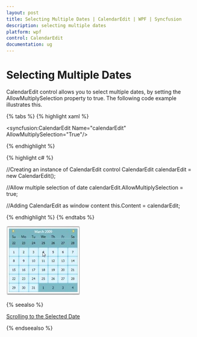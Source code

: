 ```yaml
---
layout: post
title: Selecting Multiple Dates | CalendarEdit | WPF | Syncfusion
description: selecting multiple dates
platform: wpf
control: CalendarEdit
documentation: ug
---
```


# Selecting Multiple Dates

CalendarEdit control allows you to select multiple dates, by setting the AllowMultiplySelection property to true. The following code example illustrates this.

{% tabs %}
{% highlight xaml %}

<!-- Adding CalendarEdit with multiple selection feature-->
<syncfusion:CalendarEdit Name="calendarEdit" AllowMultiplySelection="True"/>

{% endhighlight %}

{% highlight c# %}

//Creating an instance of CalendarEdit control
CalendarEdit calendarEdit = new CalendarEdit();

//Allow multiple selection of date
calendarEdit.AllowMultiplySelection = true;

//Adding CalendarEdit as window content
this.Content = calendarEdit;

{% endhighlight %}
{% endtabs %}



![](Selecting-Multiple-Dates_images/Selecting-Multiple-Dates_img1.jpeg)





{% seealso %}

[Scrolling to the Selected Date](/wpf/calendaredit/run-time-features#scrolling-to-the-selected-date)

{% endseealso %}
